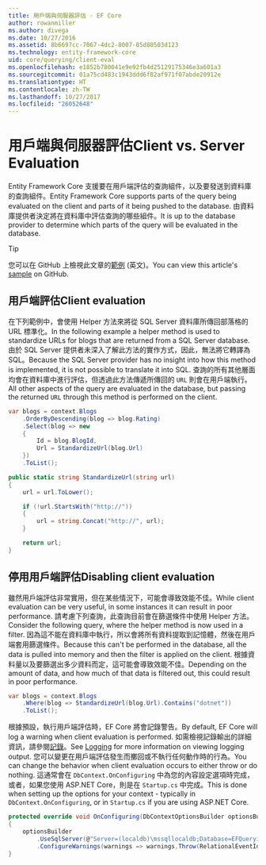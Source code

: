 ```yaml
---
title: 用戶端與伺服器評估 - EF Core
author: rowanmiller
ms.author: divega
ms.date: 10/27/2016
ms.assetid: 8b6697cc-7067-4dc2-8007-85d80503d123
ms.technology: entity-framework-core
uid: core/querying/client-eval
ms.openlocfilehash: e1852b780041e9e92fb4d25129175346e3a601a3
ms.sourcegitcommit: 01a75cd483c1943ddd6f82af971f07abde20912e
ms.translationtype: HT
ms.contentlocale: zh-TW
ms.lasthandoff: 10/27/2017
ms.locfileid: "26052648"
---
```

# <a name="client-vs-server-evaluation"></a><span data-ttu-id="2c36e-102">用戶端與伺服器評估</span><span class="sxs-lookup"><span data-stu-id="2c36e-102">Client vs. Server Evaluation</span></span>

<span data-ttu-id="2c36e-103">Entity Framework Core 支援要在用戶端評估的查詢組件，以及要發送到資料庫的查詢組件。</span><span class="sxs-lookup"><span data-stu-id="2c36e-103">Entity Framework Core supports parts of the query being evaluated on the client and parts of it being pushed to the database.</span></span> <span data-ttu-id="2c36e-104">由資料庫提供者決定將在資料庫中評估查詢的哪些組件。</span><span class="sxs-lookup"><span data-stu-id="2c36e-104">It is up to the database provider to determine which parts of the query will be evaluated in the database.</span></span>

> [!TIP]  
> <span data-ttu-id="2c36e-105">您可以在 GitHub 上檢視此文章的[範例](https://github.com/aspnet/EntityFramework.Docs/tree/master/samples/core/Querying) \(英文\)。</span><span class="sxs-lookup"><span data-stu-id="2c36e-105">You can view this article's [sample](https://github.com/aspnet/EntityFramework.Docs/tree/master/samples/core/Querying) on GitHub.</span></span>

## <a name="client-evaluation"></a><span data-ttu-id="2c36e-106">用戶端評估</span><span class="sxs-lookup"><span data-stu-id="2c36e-106">Client evaluation</span></span>

<span data-ttu-id="2c36e-107">在下列範例中，會使用 Helper 方法來將從 SQL Server 資料庫所傳回部落格的 URL 標準化。</span><span class="sxs-lookup"><span data-stu-id="2c36e-107">In the following example a helper method is used to standardize URLs for blogs that are returned from a SQL Server database.</span></span> <span data-ttu-id="2c36e-108">由於 SQL Server 提供者未深入了解此方法的實作方式，因此，無法將它轉譯為 SQL。</span><span class="sxs-lookup"><span data-stu-id="2c36e-108">Because the SQL Server provider has no insight into how this method is implemented, it is not possible to translate it into SQL.</span></span> <span data-ttu-id="2c36e-109">查詢的所有其他層面均會在資料庫中進行評估，但透過此方法傳遞所傳回的 `URL` 則會在用戶端執行。</span><span class="sxs-lookup"><span data-stu-id="2c36e-109">All other aspects of the query are evaluated in the database, but passing the returned `URL` through this method is performed on the client.</span></span>

<!-- [!code-csharp[Main](samples/core/Querying/Querying/ClientEval/Sample.cs?highlight=6)] -->
``` csharp
var blogs = context.Blogs
    .OrderByDescending(blog => blog.Rating)
    .Select(blog => new
    {
        Id = blog.BlogId,
        Url = StandardizeUrl(blog.Url)
    })
    .ToList();
```

<!-- [!code-csharp[Main](samples/core/Querying/Querying/ClientEval/Sample.cs)] -->
``` csharp
public static string StandardizeUrl(string url)
{
    url = url.ToLower();

    if (!url.StartsWith("http://"))
    {
        url = string.Concat("http://", url);
    }

    return url;
}
```

## <a name="disabling-client-evaluation"></a><span data-ttu-id="2c36e-110">停用用戶端評估</span><span class="sxs-lookup"><span data-stu-id="2c36e-110">Disabling client evaluation</span></span>

<span data-ttu-id="2c36e-111">雖然用戶端評估非常實用，但在某些情況下，可能會導致效能不佳。</span><span class="sxs-lookup"><span data-stu-id="2c36e-111">While client evaluation can be very useful, in some instances it can result in poor performance.</span></span> <span data-ttu-id="2c36e-112">請考慮下列查詢，此查詢目前會在篩選條件中使用 Helper 方法。</span><span class="sxs-lookup"><span data-stu-id="2c36e-112">Consider the following query, where the helper method is now used in a filter.</span></span> <span data-ttu-id="2c36e-113">因為這不能在資料庫中執行，所以會將所有資料提取到記憶體，然後在用戶端套用篩選條件。</span><span class="sxs-lookup"><span data-stu-id="2c36e-113">Because this can't be performed in the database, all the data is pulled into memory and then the filter is applied on the client.</span></span> <span data-ttu-id="2c36e-114">根據資料量以及要篩選出多少資料而定，這可能會導致效能不佳。</span><span class="sxs-lookup"><span data-stu-id="2c36e-114">Depending on the amount of data, and how much of that data is filtered out, this could result in poor performance.</span></span>

<!-- [!code-csharp[Main](samples/core/Querying/Querying/ClientEval/Sample.cs)] -->
``` csharp
var blogs = context.Blogs
    .Where(blog => StandardizeUrl(blog.Url).Contains("dotnet"))
    .ToList();
```

<span data-ttu-id="2c36e-115">根據預設，執行用戶端評估時，EF Core 將會記錄警告。</span><span class="sxs-lookup"><span data-stu-id="2c36e-115">By default, EF Core will log a warning when client evaluation is performed.</span></span> <span data-ttu-id="2c36e-116">如需檢視記錄輸出的詳細資訊，請參閱[記錄](../miscellaneous/logging.md)。</span><span class="sxs-lookup"><span data-stu-id="2c36e-116">See [Logging](../miscellaneous/logging.md) for more information on viewing logging output.</span></span> <span data-ttu-id="2c36e-117">您可以變更在用戶端評估發生而擲回或不執行任何動作時的行為。</span><span class="sxs-lookup"><span data-stu-id="2c36e-117">You can change the behavior when client evaluation occurs to either throw or do nothing.</span></span> <span data-ttu-id="2c36e-118">這通常會在 `DbContext.OnConfiguring` 中為您的內容設定選項時完成，或者，如果您使用 ASP.NET Core，則是在 `Startup.cs` 中完成。</span><span class="sxs-lookup"><span data-stu-id="2c36e-118">This is done when setting up the options for your context - typically in `DbContext.OnConfiguring`, or in `Startup.cs` if you are using ASP.NET Core.</span></span>

<!-- [!code-csharp[Main](samples/core/Querying/Querying/ClientEval/ThrowOnClientEval/BloggingContext.cs?highlight=5)] -->
``` csharp
protected override void OnConfiguring(DbContextOptionsBuilder optionsBuilder)
{
    optionsBuilder
        .UseSqlServer(@"Server=(localdb)\mssqllocaldb;Database=EFQuerying;Trusted_Connection=True;")
        .ConfigureWarnings(warnings => warnings.Throw(RelationalEventId.QueryClientEvaluationWarning));
}
```
